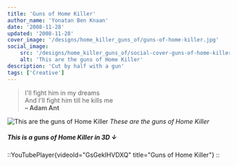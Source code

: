 ```yaml
---
title: 'Guns of Home Killer'
author_name: 'Yonatan Ben Knaan'
date: '2008-11-28'
updated: '2008-11-28'
cover_image: '/designs/home_killer_guns_of/guns-of-home-killer.jpg'
social_image: 
    src: '/designs/home_killer_guns_of/social-cover-guns-of-home-killer.jpg'
    alt: 'This are the guns of Home Killer'
description: 'Cut by half with a gun'
tags: ['Creative']
---
```


> I'll fight him in my dreams  
> And I'll fight him till he kills me  
> **– Adam Ant**

![This are the guns of Home Killer](/designs/home_killer_guns_of/guns-of-home-killer.jpg)
*These are the guns of Home Killer*

##### This is a guns of Home Killer in 3D ↓

::YouTubePlayer{videoId="GsGekIHVDXQ" title="Guns of Home Killer"}
::
</YouTubePlayer>